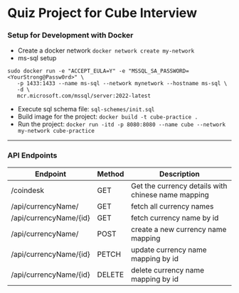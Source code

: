 # Quiz Project for Cube Interview

### Setup for Development with Docker
- Create a docker network
`docker network create my-network`
- ms-sql setup
```
sudo docker run -e "ACCEPT_EULA=Y" -e "MSSQL_SA_PASSWORD=<YourStrong@Passw0rd>" \
   -p 1433:1433 --name ms-sql --network mynetwork --hostname ms-sql \
   -d \
   mcr.microsoft.com/mssql/server:2022-latest
```
- Execute sql schema file: `sql-schemes/init.sql`
- Build image for the project: `docker build -t cube-practice .`
- Run the project: `docker run -itd -p 8080:8080 --name cube --network my-network cube-practice`
---
### API Endpoints
| Endpoint | Method | Description |
| --- |--------| --- |
| /coindesk | GET    | Get the currency details with chinese name mapping |
| /api/currencyName/ | GET    | fetch all currency names |
| /api/currencyName/{id} | GET    | fetch currency name by id |
| /api/currencyName/ | POST   | create a new currency name mapping |
| /api/currencyName/{id} | PETCH  | update currency name mapping by id |
| /api/currencyName/{id} | DELETE | delete currency name mapping by id |

